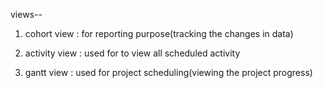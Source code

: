 views--

1. cohort view : for reporting purpose(tracking the changes in data)

2. activity view : used for to view all scheduled activity

3. gantt view : used for project scheduling(viewing the project progress)

